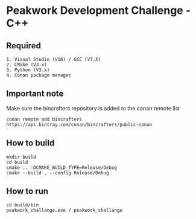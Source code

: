 # Peakwork Development Challenge - C++
## Required
    1. Visual Studio (V16) / GCC (V7.X)
    2. CMake (V3.x)
    3. Python (V3.x)
    4. Conan package manager

## Important note
Make sure the bincrafters repository is added to the conan remote list
```
conan remote add bincrafters https://api.bintray.com/conan/bincrafters/public-conan
```

## How to build
```
mkdir build
cd build
cmake .. -DCMAKE_BUILD_TYPE=Release/Debug
cmake --build . --config Release/Debug 
```

## How to run
```
cd build/bin
peakwork_challange.exe / peakwork_challange
```
